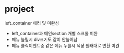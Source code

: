 # project

left_container 에러 및 미완성
- left_container과 메인section 개별 스크롤 미완
- 메뉴 늘릴시 div크기도 같이 안늘어남
- 메뉴 클릭이벤트중 같은 메뉴 누를시 색상 원래대로 변환 미완
